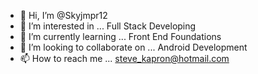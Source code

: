 - 👋 Hi, I’m @Skyjmpr12
- 👀 I’m interested in ... Full Stack Developing
- 🌱 I’m currently learning ... Front End Foundations
- 💞️ I’m looking to collaborate on ... Android Development
- 📫 How to reach me ... steve_kapron@hotmail.com

<!---
Skyjmpr12/Skyjmpr12 is a ✨ special ✨ repository because its `README.md` (this file) appears on your GitHub profile.
You can click the Preview link to take a look at your changes.
--->
